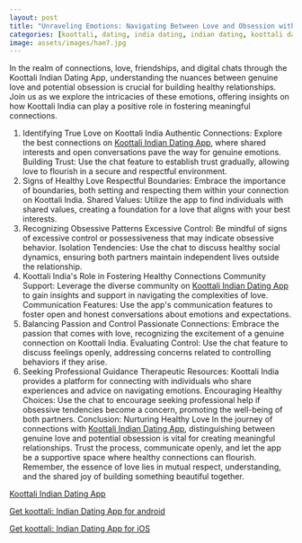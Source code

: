 ```yaml
---
layout: post
title: "Unraveling Emotions: Navigating Between Love and Obsession with Koottali India"
categories: [koottali, dating, india dating, indian dating, koottali dating app]
image: assets/images/hae7.jpg
---
```



In the realm of connections, love, friendships, and digital chats through the Koottali Indian Dating App, understanding the nuances between genuine love and potential obsession is crucial for building healthy relationships. Join us as we explore the intricacies of these emotions, offering insights on how Koottali India can play a positive role in fostering meaningful connections.

1. Identifying True Love on Koottali India
Authentic Connections: Explore the best connections on [Koottali Indian Dating App](https://koottali.com/download), where shared interests and open conversations pave the way for genuine emotions.
Building Trust: Use the chat feature to establish trust gradually, allowing love to flourish in a secure and respectful environment.
2. Signs of Healthy Love
Respectful Boundaries: Embrace the importance of boundaries, both setting and respecting them within your connection on Koottali India.
Shared Values: Utilize the app to find individuals with shared values, creating a foundation for a love that aligns with your best interests.
3. Recognizing Obsessive Patterns
Excessive Control: Be mindful of signs of excessive control or possessiveness that may indicate obsessive behavior.
Isolation Tendencies: Use the chat to discuss healthy social dynamics, ensuring both partners maintain independent lives outside the relationship.
4. Koottali India's Role in Fostering Healthy Connections
Community Support: Leverage the diverse community on [Koottali Indian Dating App](https://koottali.com/download) to gain insights and support in navigating the complexities of love.
Communication Features: Use the app's communication features to foster open and honest conversations about emotions and expectations.
5. Balancing Passion and Control
Passionate Connections: Embrace the passion that comes with love, recognizing the excitement of a genuine connection on Koottali India.
Evaluating Control: Use the chat feature to discuss feelings openly, addressing concerns related to controlling behaviors if they arise.
6. Seeking Professional Guidance
Therapeutic Resources: Koottali India provides a platform for connecting with individuals who share experiences and advice on navigating emotions.
Encouraging Healthy Choices: Use the chat to encourage seeking professional help if obsessive tendencies become a concern, promoting the well-being of both partners.
Conclusion: Nurturing Healthy Love
In the journey of connections with [Koottali Indian Dating App](https://koottali.com/download), distinguishing between genuine love and potential obsession is vital for creating meaningful relationships. Trust the process, communicate openly, and let the app be a supportive space where healthy connections can flourish. Remember, the essence of love lies in mutual respect, understanding, and the shared joy of building something beautiful together.



[Koottali Indian Dating App](https://koottali.com/download)

[Get koottali: Indian Dating App for android](https://play.google.com/store/apps/details?id=com.koottali.app&hl=en_IN&gl=US)

[Get koottali: Indian Dating App for iOS](https://apps.apple.com/us/app/koottali-connect-with-mallus/id6448742453)
